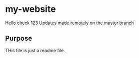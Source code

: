 # my-website

Hello check 123
Updates made remotely on the master branch

## Purpose

THis file is just a readme file.
